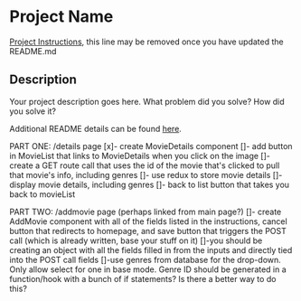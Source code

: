 # Project Name

[Project Instructions](./INSTRUCTIONS.md), this line may be removed once you have updated the README.md

## Description

Your project description goes here. What problem did you solve? How did you solve it?

Additional README details can be found [here](https://github.com/PrimeAcademy/readme-template/blob/master/README.md).

PART ONE: /details page
[x]- create MovieDetails component
[]- add button in MovieList that links to MovieDetails when you click on the image
[]- create a GET route call that uses the id of the movie that's clicked to pull that movie's info, including genres
[]- use redux to store movie details
[]- display movie details, including genres
[]- back to list button that takes you back to movieList

PART TWO: /addmovie page (perhaps linked from main page?)
[]- create AddMovie component with all of the fields listed in the instructions, cancel button that redirects to homepage, and save button that triggers the POST call (which is already written, base your stuff on it)
[]-you should be creating an object with all the fields filled in from the inputs and directly tied into the POST call fields
[]-use genres from database for the drop-down. Only allow select for one in base mode. Genre ID should be generated in a function/hook with a bunch of if statements? Is there a better way to do this?